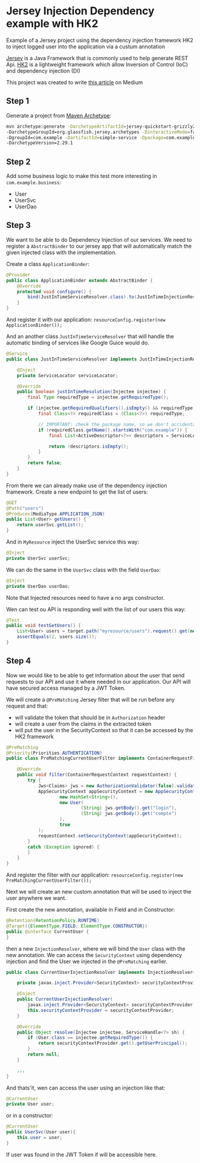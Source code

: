 # Jersey Injection Dependency example with HK2

Example of a Jersey project using the dependency injection framework HK2 to inject logged user into the application via a custum annotation

[Jersey](https://eclipse-ee4j.github.io/jersey/) is a Java Framework that is commonly used to help generate REST Api. 
[HK2](https://javaee.github.io/hk2/) is a lightweight framework which allow Inversion of Control (IoC) and dependency injection (DI) 

This project was created to write [this article](https://medium.com/@mnu/jersey-injection-dependency-example-with-hk2-84ebfb7cb2d2) on Medium

## Step 1 

Generate a project from [Maven Archetype](https://eclipse-ee4j.github.io/jersey.github.io/documentation/latest/getting-started.html#new-from-archetype):

```bash
mvn archetype:generate -DarchetypeArtifactId=jersey-quickstart-grizzly2 \
-DarchetypeGroupId=org.glassfish.jersey.archetypes -DinteractiveMode=false \
-DgroupId=com.example -DartifactId=simple-service -Dpackage=com.example \
-DarchetypeVersion=2.29.1
```

## Step 2

Add some business logic to make this test more interesting in `com.example.business`: 
* User
* UserSvc
* UserDao

## Step 3

We want to be able to do Dependency Injection of our services. 
We need to register a `AbstractBinder` to our jersey app that will automatically match the given injected class with the implementation. 

Create a class `ApplicationBinder`:

```java
@Provider
public class ApplicationBinder extends AbstractBinder {
    @Override
    protected void configure() {
        bind(JustInTimeServiceResolver.class).to(JustInTimeInjectionResolver.class);
    }
}
```

And register it with our application: `resourceConfig.register(new ApplicationBinder());`

And an another class `JustInTimeServiceResolver` that will handle the automatic binding of services like Google Guice would do. 

```java
@Service
public class JustInTimeServiceResolver implements JustInTimeInjectionResolver {

    @Inject
    private ServiceLocator serviceLocator;

    @Override
    public boolean justInTimeResolution(Injectee injectee) {
        final Type requiredType = injectee.getRequiredType();

        if (injectee.getRequiredQualifiers().isEmpty() && requiredType instanceof Class) {
            final Class<?> requiredClass = (Class<?>) requiredType;

            // IMPORTANT: check the package name, so we don't accidentally preempt other framework JIT resolvers
            if (requiredClass.getName().startsWith("com.example")) {
                final List<ActiveDescriptor<?>> descriptors = ServiceLocatorUtilities.addClasses(serviceLocator, requiredClass);

                return !descriptors.isEmpty();
            }
        }
        return false;
    }
}
```

From there we can already make use of the dependency injection framework. 
Create a new endpoint to get the list of users: 

```java
@GET
@Path("users")
@Produces(MediaType.APPLICATION_JSON)
public List<User> getUsers() {
    return userSvc.getList();
}
```

And in `MyResource` inject the UserSvc service this way: 

```java
@Inject
private UserSvc userSvc;
```

We can do the same in the `UserSvc` class with the field `UserDao`: 

```java
@Inject
private UserDao userDao;
```

Note that Injected resources need to have a no args constructor. 

Wen can test ou API is responding well with the list of our users this way: 

```java
@Test
public void testGetUsers() {
    List<User> users = target.path("myresource/users").request().get(new GenericType<List<User>>() {});
    assertEquals(2, users.size());
}
```

## Step 4

Now we would like to be able to get information about the user that send requests to our API and use it where needed in our application. 
Our API will have secured access managed by a JWT Token. 

We will create a `@PreMatching` Jersey filter that will be run before any request and that:
* will validate the token that should be in `Authorization` header
* will create a user from the claims in the extracted token
* will put the user in the SecurityContext so that it can be accessed by the HK2 framework

```java
@PreMatching
@Priority(Priorities.AUTHENTICATION)
public class PreMatchingCurrentUserFilter implements ContainerRequestFilter {

    @Override
    public void filter(ContainerRequestContext requestContext) {
        try {
            Jws<Claims> jws = new AuthorizationValidator(false).validate(requestContext);
            AppSecurityContext appSecurityContext = new AppSecurityContext(
                    new HashSet<String>(),
                    new User(
                            (String) jws.getBody().get("login"),
                            (String) jws.getBody().get("compte")
                    ),
                    true
            );
            requestContext.setSecurityContext(appSecurityContext);
        }
        catch (Exception ignored) {
        }
    }
}
``` 

And register the filter with our application: `resourceConfig.register(new PreMatchingCurrentUserFilter());`

Next we will create an new custom annotation that will be used to inject the user anywhere we want. 

First create the new annotation, available in Field and in Constructor: 

```java
@Retention(RetentionPolicy.RUNTIME)
@Target({ElementType.FIELD, ElementType.CONSTRUCTOR})
public @interface CurrentUser {
}
```

then a new `InjectionResolver`, where we will bind the `User` class with the new annotation. 
We can access the `SecurityContext` using dependency injection and find the User we injected in the `@PreMatching` earlier. 

```java
public class CurrentUserInjectionResolver implements InjectionResolver<CurrentUser> {

	private javax.inject.Provider<SecurityContext> securityContextProvider;

	@Inject
	public CurrentUserInjectionResolver(
		javax.inject.Provider<SecurityContext> securityContextProvider) {
		this.securityContextProvider = securityContextProvider;
	}

	@Override
	public Object resolve(Injectee injectee, ServiceHandle<?> sh) {
		if (User.class == injectee.getRequiredType()) {
			return securityContextProvider.get().getUserPrincipal();
		}
		return null;
	}

    ...
}
```

And thats'it, wen can access the user using an injection like that: 

```java
@CurrentUser
private User user;
```

or in a constructor: 

```java
@CurrentUser
public UserSvc(User user){
    this.user = user;
}
```



If user was found in the JWT Token if will be accessible here. 
